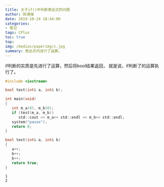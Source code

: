 ```yaml
---
title: 关于if()中判断表达式的问题
author: 陈德强
date: 2019-10-24 18:44:00
categories:
- 笔记
tags: CPlus
toc: true
top: 
img: /medias/paperimg/c.jpg
summary: 表达式内进行了运算。
---
```


if判断的实质是先进行了运算，然后将bool结果返回，
就是说，if判断了的运算执行了。

```c
#include <iostream>

bool test(int& a, int& b);

int main(void)
{
   int m_a(0), m_b(0);
   if (test(m_a, m_b))
      std::cout << m_a<< std::endl << m_b<< std::endl;
   system("pause");
   return 0;
}

bool test(int& a, int& b)
{
   a++;
   b++;
   b++;
   return true;
}
```
```
1
2
```

